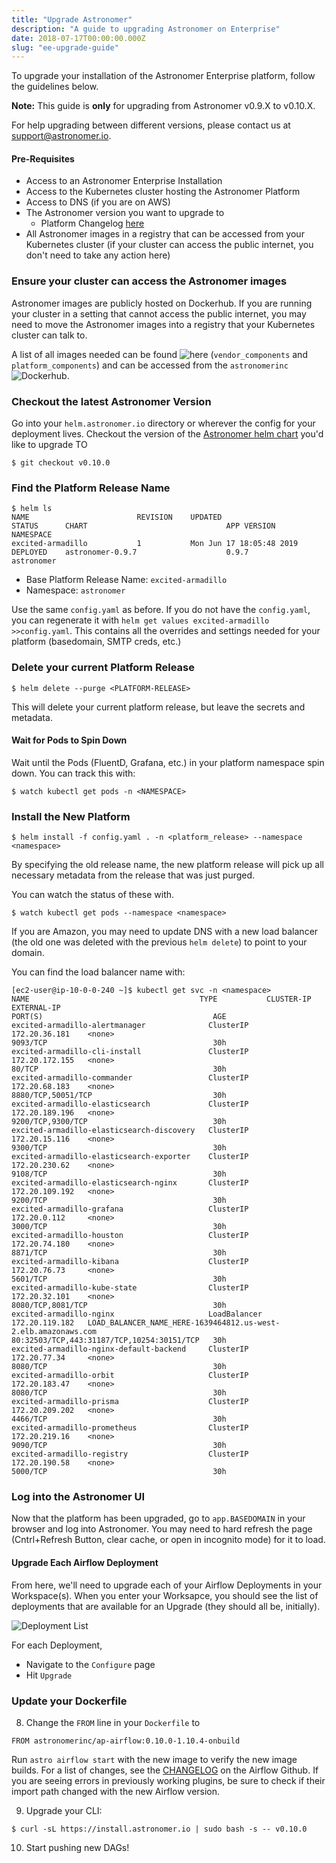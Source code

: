 ```yaml
---
title: "Upgrade Astronomer"
description: "A guide to upgrading Astronomer on Enterprise"
date: 2018-07-17T00:00:00.000Z
slug: "ee-upgrade-guide"
---
```


To upgrade your installation of the Astronomer Enterprise platform, follow the guidelines below.

**Note:** This guide is **only** for upgrading from Astronomer v0.9.X to v0.10.X.

For help upgrading between different versions, please contact us at support@astronomer.io.

#### Pre-Requisites

- Access to an Astronomer Enterprise Installation
- Access to the Kubernetes cluster hosting the Astronomer Platform
- Access to DNS (if you are on AWS)
- The Astronomer version you want to upgrade to
    - Platform Changelog [here](https://github.com/astronomer/astronomer/blob/master/CHANGELOG.md)
- All Astronomer images in a registry that can be accessed from your Kubernetes cluster (if your cluster can access the public internet, you don't need to take any action here)


### Ensure your cluster can access the Astronomer images

Astronomer images are publicly hosted on Dockerhub. If you are running your cluster in a setting that cannot access the public internet, you may need to move the Astronomer images into a registry that your Kubernetes cluster can talk to.

A list of all images needed can be found ![here](https://github.com/astronomer/astronomer/blob/v0.10.0/Makefile#L11) (`vendor_components` and `platform_components`) and can be accessed from the `astronomerinc` ![Dockerhub](https://hub.docker.com/search?q=astronomerinc&type=image).

### Checkout the latest Astronomer Version

Go into your `helm.astronomer.io` directory or wherever the config for your deployment lives.
Checkout the version of the [Astronomer helm chart](https://github.com/astronomer/helm.astronomer.io) you'd like to upgrade TO

```
$ git checkout v0.10.0
```
### Find the Platform Release Name

```
$ helm ls
NAME                       	REVISION	UPDATED                 	STATUS  	CHART                            	APP VERSION  	NAMESPACE
excited-armadillo          	1       	Mon Jun 17 18:05:48 2019	DEPLOYED	astronomer-0.9.7                 	0.9.7        	astronomer
```

- Base Platform Release Name: `excited-armadillo`
- Namespace: `astronomer`

Use the same `config.yaml` as before. If you do not have the `config.yaml`, you can regenerate it with `helm get values excited-armadillo >>config.yaml`.
This contains all the overrides and settings needed for your platform (basedomain, SMTP creds, etc.)

### Delete your current Platform Release

```
$ helm delete --purge <PLATFORM-RELEASE>
```

This will delete your current platform release, but leave the secrets and metadata.

#### Wait for Pods to Spin Down

Wait until the Pods (FluentD, Grafana, etc.) in your platform namespace spin down. You can track this with:

```
$ watch kubectl get pods -n <NAMESPACE>
```

### Install the New Platform

```
$ helm install -f config.yaml . -n <platform_release> --namespace <namespace>
```
By specifying the old release name, the new platform release will pick up all necessary metadata from the release that was just purged.

You can watch the status of these with.

```
$ watch kubectl get pods --namespace <namespace>
```

If you are Amazon, you may need to update DNS with a new load balancer (the old one was deleted with the previous `helm delete`) to point to your domain.

You can find the load balancer name with:

```
[ec2-user@ip-10-0-0-240 ~]$ kubectl get svc -n <namespace>
NAME                                      TYPE           CLUSTER-IP       EXTERNAL-IP                                                               PORT(S)                                      AGE
excited-armadillo-alertmanager              ClusterIP      172.20.36.181    <none>                                                                    9093/TCP                                     30h
excited-armadillo-cli-install               ClusterIP      172.20.172.155   <none>                                                                    80/TCP                                       30h
excited-armadillo-commander                 ClusterIP      172.20.68.183    <none>                                                                    8880/TCP,50051/TCP                           30h
excited-armadillo-elasticsearch             ClusterIP      172.20.189.196   <none>                                                                    9200/TCP,9300/TCP                            30h
excited-armadillo-elasticsearch-discovery   ClusterIP      172.20.15.116    <none>                                                                    9300/TCP                                     30h
excited-armadillo-elasticsearch-exporter    ClusterIP      172.20.230.62    <none>                                                                    9108/TCP                                     30h
excited-armadillo-elasticsearch-nginx       ClusterIP      172.20.109.192   <none>                                                                    9200/TCP                                     30h
excited-armadillo-grafana                   ClusterIP      172.20.0.112     <none>                                                                    3000/TCP                                     30h
excited-armadillo-houston                   ClusterIP      172.20.74.180    <none>                                                                    8871/TCP                                     30h
excited-armadillo-kibana                    ClusterIP      172.20.76.73     <none>                                                                    5601/TCP                                     30h
excited-armadillo-kube-state                ClusterIP      172.20.32.101    <none>                                                                    8080/TCP,8081/TCP                            30h
excited-armadillo-nginx                     LoadBalancer   172.20.119.182   LOAD_BALANCER_NAME_HERE-1639464812.us-west-2.elb.amazonaws.com            80:32503/TCP,443:31187/TCP,10254:30151/TCP   30h
excited-armadillo-nginx-default-backend     ClusterIP      172.20.77.34     <none>                                                                    8080/TCP                                     30h
excited-armadillo-orbit                     ClusterIP      172.20.183.47    <none>                                                                    8080/TCP                                     30h
excited-armadillo-prisma                    ClusterIP      172.20.209.202   <none>                                                                    4466/TCP                                     30h
excited-armadillo-prometheus                ClusterIP      172.20.219.16    <none>                                                                    9090/TCP                                     30h
excited-armadillo-registry                  ClusterIP      172.20.190.58    <none>                                                                    5000/TCP                                     30h

```

### Log into the Astronomer UI

Now that the platform has been upgraded, go to `app.BASEDOMAIN` in your browser and log into Astronomer. You may need to hard refresh the page (Cntrl+Refresh Button, clear cache, or open in incognito mode) for it to load.


#### Upgrade Each Airflow Deployment

From here, we'll need to upgrade each of your Airflow Deployments in your Workspace(s). When you enter your Worksapce, you should see the list of deployments that are available for an Upgrade (they should all be, initially).

![Deployment List](https://assets2.astronomer.io/main/docs/upgrade-guide/upgrade-guide-deployment-list.png)

For each Deployment, 

- Navigate to the `Configure` page
- Hit `Upgrade`

### Update your Dockerfile

8) Change the `FROM` line in your `Dockerfile` to

```
FROM astronomerinc/ap-airflow:0.10.0-1.10.4-onbuild
```


Run `astro airflow start` with the new image to verify the new image builds. For a list of changes, see the [CHANGELOG](https://github.com/apache/airflow/blob/master/CHANGELOG.txt) on the Airflow Github. If you are seeing errors in previously working plugins, be sure to check if their import path changed with the new Airflow version.

9) Upgrade your CLI:

```
$ curl -sL https://install.astronomer.io | sudo bash -s -- v0.10.0

```

10) Start pushing new DAGs!
